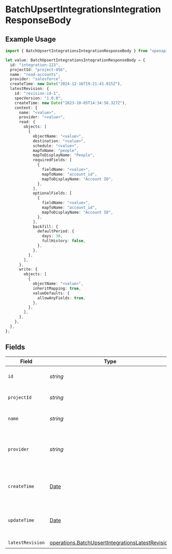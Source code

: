 # BatchUpsertIntegrationsIntegrationResponseBody

## Example Usage

```typescript
import { BatchUpsertIntegrationsIntegrationResponseBody } from "openapi/models/operations";

let value: BatchUpsertIntegrationsIntegrationResponseBody = {
  id: "integration-123",
  projectId: "project-456",
  name: "read-accounts",
  provider: "salesforce",
  createTime: new Date("2024-12-16T19:21:41.015Z"),
  latestRevision: {
    id: "revision-id-1",
    specVersion: "1.0.0",
    createTime: new Date("2023-10-05T14:34:56.327Z"),
    content: {
      name: "<value>",
      provider: "<value>",
      read: {
        objects: [
          {
            objectName: "<value>",
            destination: "<value>",
            schedule: "<value>",
            mapToName: "people",
            mapToDisplayName: "People",
            requiredFields: [
              {
                fieldName: "<value>",
                mapToName: "account_id",
                mapToDisplayName: "Account ID",
              },
            ],
            optionalFields: [
              {
                fieldName: "<value>",
                mapToName: "account_id",
                mapToDisplayName: "Account ID",
              },
            ],
            backfill: {
              defaultPeriod: {
                days: 30,
                fullHistory: false,
              },
            },
          },
        ],
      },
      write: {
        objects: [
          {
            objectName: "<value>",
            inheritMapping: true,
            valueDefaults: {
              allowAnyFields: true,
            },
          },
        ],
      },
    },
  },
};
```

## Fields

| Field                                                                                                                | Type                                                                                                                 | Required                                                                                                             | Description                                                                                                          | Example                                                                                                              |
| -------------------------------------------------------------------------------------------------------------------- | -------------------------------------------------------------------------------------------------------------------- | -------------------------------------------------------------------------------------------------------------------- | -------------------------------------------------------------------------------------------------------------------- | -------------------------------------------------------------------------------------------------------------------- |
| `id`                                                                                                                 | *string*                                                                                                             | :heavy_check_mark:                                                                                                   | The integration ID.                                                                                                  | integration-123                                                                                                      |
| `projectId`                                                                                                          | *string*                                                                                                             | :heavy_check_mark:                                                                                                   | The Ampersand project ID.                                                                                            | project-456                                                                                                          |
| `name`                                                                                                               | *string*                                                                                                             | :heavy_check_mark:                                                                                                   | The integration name.                                                                                                | read-accounts                                                                                                        |
| `provider`                                                                                                           | *string*                                                                                                             | :heavy_check_mark:                                                                                                   | The SaaS provider that this integration connects to.                                                                 | salesforce                                                                                                           |
| `createTime`                                                                                                         | [Date](https://developer.mozilla.org/en-US/docs/Web/JavaScript/Reference/Global_Objects/Date)                        | :heavy_check_mark:                                                                                                   | The time the integration was created.                                                                                |                                                                                                                      |
| `updateTime`                                                                                                         | [Date](https://developer.mozilla.org/en-US/docs/Web/JavaScript/Reference/Global_Objects/Date)                        | :heavy_minus_sign:                                                                                                   | The time the integration was last updated.                                                                           |                                                                                                                      |
| `latestRevision`                                                                                                     | [operations.BatchUpsertIntegrationsLatestRevision](../../models/operations/batchupsertintegrationslatestrevision.md) | :heavy_check_mark:                                                                                                   | N/A                                                                                                                  |                                                                                                                      |